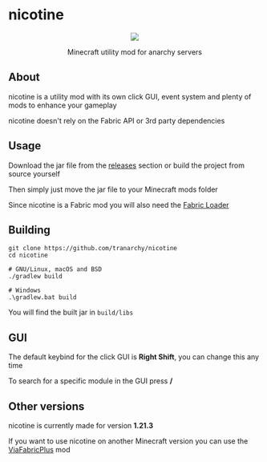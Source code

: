 # nicotine

<p align="center">
  <img src="https://github.com/user-attachments/assets/230aac2c-9418-47a7-bf4e-eb35ecdd4c61">
</p>
<p align="center">Minecraft utility mod for anarchy servers</p>

## About

nicotine is a utility mod with its own click GUI, event system and plenty of mods to enhance your gameplay

nicotine doesn't rely on the Fabric API or 3rd party dependencies

## Usage

Download the jar file from the [releases](https://github.com/tranarchy/nicotine/releases) section or build the project from source yourself

Then simply just move the jar file to your Minecraft mods folder

Since nicotine is a Fabric mod you will also need the [Fabric Loader](https://fabricmc.net/)

## Building

```
git clone https://github.com/tranarchy/nicotine
cd nicotine

# GNU/Linux, macOS and BSD
./gradlew build

# Windows
.\gradlew.bat build
```

You will find the built jar in `build/libs`

## GUI

The default keybind for the click GUI is **Right Shift**, you can change this any time

To search for a specific module in the GUI press **/**

## Other versions

nicotine is currently made for version **1.21.3**

If you want to use nicotine on another Minecraft version you can use the [ViaFabricPlus](https://modrinth.com/mod/viafabricplus) mod
